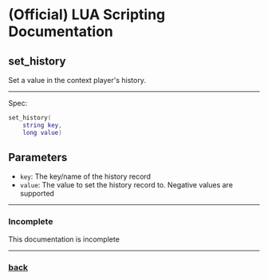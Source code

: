 
# (Official) LUA Scripting Documentation

## set_history

Set a value in the context player's history.

___

Spec:

```lua
set_history(
	string key,
	long value)
```

## Parameters

- `key`: The key/name of the history record
- `value`: The value to set the history record to. Negative values are supported

___

### Incomplete

This documentation is incomplete

___

### [back](../history)
